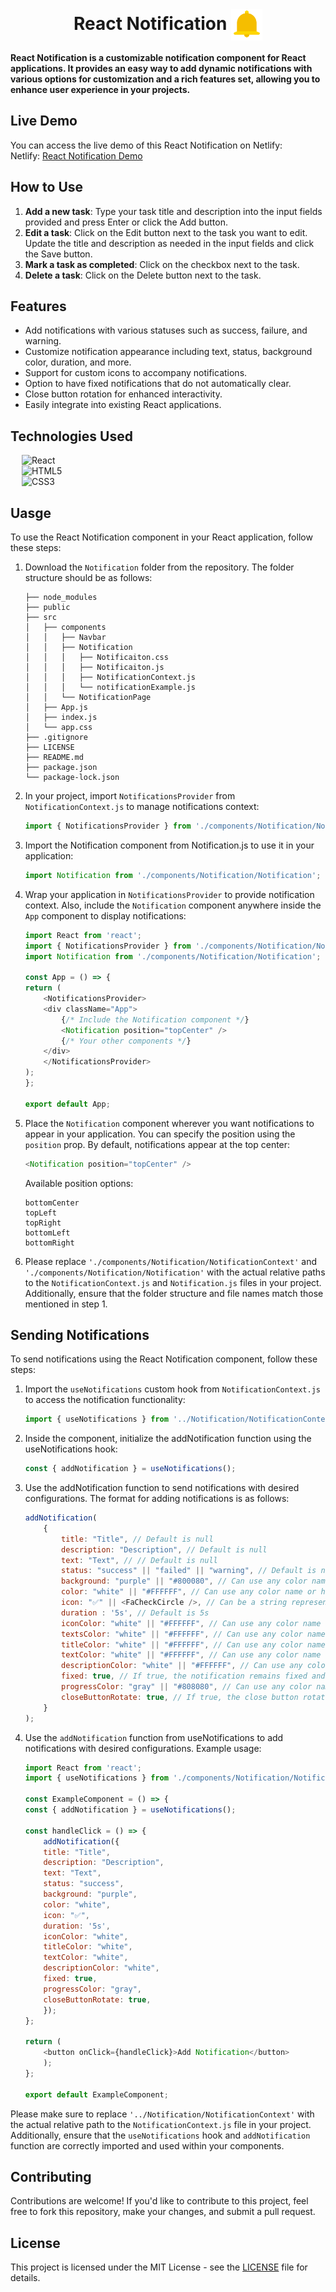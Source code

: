 <br>
<h1 align=center>
<span> React Notification </span>
<img align="center" src="./public/favicon.png" alt="" width="50" height="50">
</h1>

**React Notification is a customizable notification component for React applications. It provides an easy way to add dynamic notifications with various options for customization and a rich features set, allowing you to enhance user experience in your projects.**

## Live Demo

You can access the live demo of this React Notification on Netlify:
<br>
Netlify: [React Notification Demo](https://ritoncharlox-react-notification.netlify.app/)

## How to Use
1. **Add a new task**: Type your task title and description into the input fields provided and press Enter or click the Add button.
2. **Edit a task**: Click on the Edit button next to the task you want to edit. Update the title and description as needed in the input fields and click the Save button.
3. **Mark a task as completed**: Click on the checkbox next to the task.
4. **Delete a task**: Click on the Delete button next to the task.


## Features

- Add notifications with various statuses such as success, failure, and warning.
- Customize notification appearance including text, status, background color, duration, and more.
- Support for custom icons to accompany notifications.
- Option to have fixed notifications that do not automatically clear.
- Close button rotation for enhanced interactivity.
- Easily integrate into existing React applications.

## Technologies Used

&emsp; ![React](https://img.shields.io/badge/react.js-%23563D7C.svg?style=for-the-badge&logo=react&logoColor=white)
<br>
&emsp; ![HTML5](https://img.shields.io/badge/html5-%23E34F26.svg?style=for-the-badge&logo=html5&logoColor=white)
<br>
&emsp; ![CSS3](https://img.shields.io/badge/css3-%231572B6.svg?style=for-the-badge&logo=css3&logoColor=white)

## Uasge

To use the React Notification component in your React application, follow these steps:

1. Download the `Notification` folder from the repository. The folder structure should be as follows:
    ```
    ├── node_modules
    ├── public
    ├── src
    │   ├── components
    │   │   ├── Navbar
    │   │   ├── Notification
    │   │   │   ├── Notificaiton.css
    │   │   │   ├── Notificaiton.js
    │   │   │   ├── NotificationContext.js
    │   │   │   └── notificationExample.js
    │   │   └── NotificationPage
    │   ├── App.js
    │   ├── index.js
    │   └── app.css
    ├── .gitignore
    ├── LICENSE
    ├── README.md
    ├── package.json
    └── package-lock.json
    ```
2. In your project, import `NotificationsProvider` from `NotificationContext.js` to manage notifications context:
    ```javascript
    import { NotificationsProvider } from './components/Notification/NotificationContext';
    ```
3. Import the Notification component from Notification.js to use it in your application:
    ```javascript
    import Notification from './components/Notification/Notification';
    ```
4. Wrap your application in `NotificationsProvider` to provide notification context. Also, include the `Notification` component anywhere inside the `App` component to display notifications:
    ```javascript
    import React from 'react';
    import { NotificationsProvider } from './components/Notification/NotificationContext';
    import Notification from './components/Notification/Notification';

    const App = () => {
    return (
        <NotificationsProvider>
        <div className="App">
            {/* Include the Notification component */}
            <Notification position="topCenter" />
            {/* Your other components */}
        </div>
        </NotificationsProvider>
    );
    };

    export default App;
    ```
5. Place the `Notification` component wherever you want notifications to appear in your application. You can specify the position using the `position` prop. By default, notifications appear at the top center:

    ```javascript
    <Notification position="topCenter" />
    ```
    Available position options:
    ```topCenter
    bottomCenter
    topLeft
    topRight
    bottomLeft
    bottomRight
    ```
6. Please replace `'./components/Notification/NotificationContext'` and `'./components/Notification/Notification'` with the actual relative paths to the `NotificationContext.js` and `Notification.js` files in your project. Additionally, ensure that the folder structure and file names match those mentioned in step 1.

## Sending Notifications

To send notifications using the React Notification component, follow these steps:

1. Import the `useNotifications` custom hook from `NotificationContext.js` to access the notification functionality:

    ```javascript
    import { useNotifications } from '../Notification/NotificationContext';
    ```
2. Inside the component, initialize the addNotification function using the useNotifications hook:

    ```javascript
    const { addNotification } = useNotifications();
    ```
3. Use the addNotification function to send notifications with desired configurations. The format for adding notifications is as follows:
    ```javascript
    addNotification(
        {
            title: "Title", // Default is null
            description: "Description", // Default is null
            text: "Text", // // Default is null
            status: "success" || "failed" || "warning", // Default is null
            background: "purple" || "#800080", // Can use any color name or hex code
            color: "white" || "#FFFFFF", // Can use any color name or hex code
            icon: "✅" || <FaCheckCircle />, // Can be a string representing a unicode character or a React component
            duration : '5s', // Default is 5s
            iconColor: "white" || "#FFFFFF", // Can use any color name or hex code
            textsColor: "white" || "#FFFFFF", // Can use any color name or hex code
            titleColor: "white" || "#FFFFFF", // Can use any color name or hex code
            textColor: "white" || "#FFFFFF", // Can use any color name or hex code
            descriptionColor: "white" || "#FFFFFF", // Can use any color name or hex code
            fixed: true, // If true, the notification remains fixed and does not automatically clear
            progressColor: "gray" || "#808080", // Can use any color name or hex code
            closeButtonRotate: true, // If true, the close button rotates on hover
        }
    );
    ```

4. Use the `addNotification` function from useNotifications to add notifications with desired configurations. Example usage:
    ```javascript
    import React from 'react';
    import { useNotifications } from './components/Notification/NotificationContext';

    const ExampleComponent = () => {
    const { addNotification } = useNotifications();

    const handleClick = () => {
        addNotification({
        title: "Title",
        description: "Description",
        text: "Text",
        status: "success",
        background: "purple",
        color: "white",
        icon: "✅",
        duration: '5s',
        iconColor: "white",
        titleColor: "white",
        textColor: "white",
        descriptionColor: "white",
        fixed: true,
        progressColor: "gray",
        closeButtonRotate: true,
        });
    };

    return (
        <button onClick={handleClick}>Add Notification</button>
        );
    };

    export default ExampleComponent;
    ```


Please make sure to replace `'../Notification/NotificationContext'` with the actual relative path to the `NotificationContext.js` file in your project. Additionally, ensure that the `useNotifications` hook and `addNotification` function are correctly imported and used within your components.


## Contributing

Contributions are welcome! If you'd like to contribute to this project, feel free to fork this repository, make your changes, and submit a pull request.

## License

This project is licensed under the MIT License - see the [LICENSE](LICENSE) file for details.